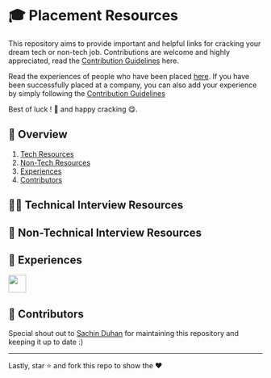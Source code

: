 # 🎓 Placement Resources

This repository aims to provide important and helpful links for cracking your dream tech or
non-tech job. Contributions are welcome and highly appreciated, read the
[Contribution Guidelines](CONTRIBUTING.md)
here.

Read the experiences of people who have been placed 
[here](#-experiences). If you have been successfully placed at a company, you can also add your 
experience by simply following the [Contribution Guidelines](CONTRIBUTING.md)

Best of luck ! 🎢 and happy cracking 😋.

## 📖 Overview
1. [Tech Resources](#-technical-interview-resources)
1. [Non-Tech Resources](#-non-technical-interview-resources)
1. [Experiences](#-experiences)
1. [Contributors](#-contributors)
 
 
 ## 👨‍💻 Technical Interview Resources
 
 ## 📕 Non-Technical Interview Resources
 
 ## 🚩 Experiences
 <a href="experience"><img src="https://avatars.githubusercontent.com/anishLearnsToCode" width="35px"></a> 
 
 ## 👩 Contributors
 
 Special shout out to 
 [Sachin Duhan](https://github.com/sachin-duhan26)
 for maintaining this repository and keeping it up to date :)
 
---

Lastly, star ⭐ and fork this repo to show the ♥
